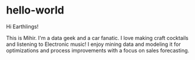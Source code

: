 # hello-world

Hi Earthlings!

This is Mihir. I'm a data geek and a car fanatic. I love making craft cocktails and listening to Electronic music! I enjoy mining data and modeling it for optimizations and process improvements with a focus on sales forecasting.
